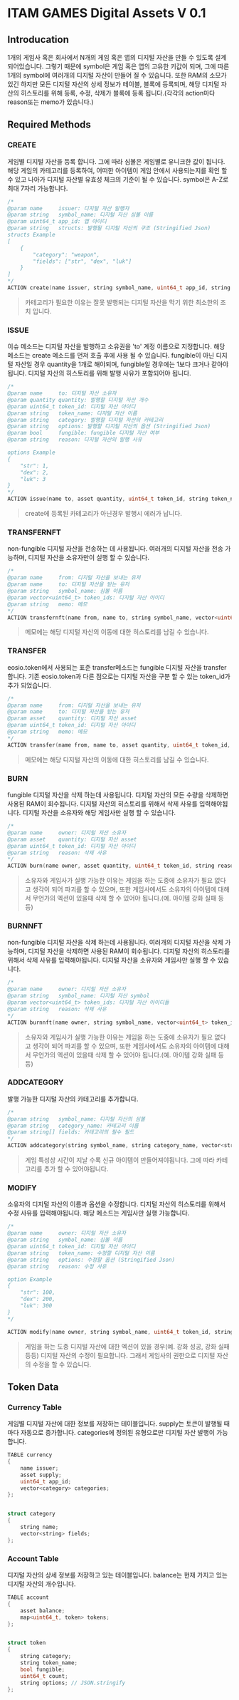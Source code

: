 # ITAM GAMES Digital Assets V 0.1

## Introducation

 1개의 게임사 혹은 회사에서 N개의 게임 혹은 앱의 디지털 자산을 만들 수 있도록 설계 되어있습니다. 그렇기 때문에 symbol은 게임 혹은 앱의 고유한 키값이 되며, 그에 따른 1개의 symbol에 여러개의 디지털 자산이 만들어 질 수 있습니다. 또한 RAM의 소모가 있긴 하지만 모든 디지털 자산의 상세 정보가 테이블, 블록에 등록되며, 해당 디지털 자산의 히스토리를 위해 등록, 수정, 삭제가 블록에 등록 됩니다.(각각의 action마다 reason또는 memo가 있습니다.)

## Required Methods

### CREATE

 게임별 디지털 자산을 등록 합니다. 그에 따라 심볼은 게임별로 유니크한 값이 됩니다. 해당 게임의 카테고리를 등록하여, 어떠한 아이템이 게임 안에서 사용되는지를 확인 할 수 있고 나아가 디지털 자산별 유효성 체크의 기준이 될 수 있습니다. symbol은 A-Z로 최대 7자리 가능합니다.

```c++
/*
@param name     issuer: 디지털 자산 발행자
@param string   symbol_name: 디지털 자산 심볼 이름
@param uint64_t app_id: 앱 아이디
@param string   structs: 발행될 디지털 자산의 구조 (Stringified Json)
structs Example
[
    {
        "category": "weapon",
        "fields": ["str", "dex", "luk"]
    }
]
*/
ACTION create(name issuer, string symbol_name, uint64_t app_id, string structs)
```

> 카테고리가 필요한 이유는 잘못 발행되는 디지털 자산을 막기 위한 최소한의 조치 입니다.



### ISSUE

 이슈 메소드는 디지털 자산을 발행하고 소유권을 'to' 계정 이름으로 지정합니다. 해당 메소드는 create 메소드를 먼저 호출 후에 사용 될 수 있습니다. fungible이 아닌 디지털 자산일 경우 quantity을 1개로 해야되며, fungible일 경우에는 1보다 크거나 같아야됩니다. 디지털 자산의 히스토리를 위해 발행 사유가 포함되어야 됩니다.

```c++
/*
@param name     to: 디지털 자산 소유자
@param quantity quantity: 발행할 디지털 자산 개수
@param uint64_t token_id: 디지털 자산 아이디
@param string   token_name: 디지털 자산 이름
@param string   category: 발행할 디지털 자산의 카테고리
@param string   options: 발행할 디지털 자산의 옵션 (Stringified Json)
@param bool     fungible: fungible 디지털 자산 여부
@param string   reason: 디지털 자산의 발행 사유

options Example
{
    "str": 1,
    "dex": 2,
    "luk": 3
}
*/
ACTION issue(name to, asset quantity, uint64_t token_id, string token_name, string category, bool fungible, string options, string reason)
```

> create에 등록된 카테고리가 아닌경우 발행시 에러가 납니다.



### TRANSFERNFT

non-fungible 디지털 자산을 전송하는 데 사용됩니다. 여러개의 디지털 자산을 전송 가능하며, 디지털 자산을 소유자만이 실행 할 수 있습니다.

```c++
/*
@param name     from: 디지털 자산을 보내는 유저
@param name     to: 디지털 자산을 받는 유저
@param string   symbol_name: 심볼 이름
@param vector<uint64_t> token_ids: 디지털 자산 아이디
@param string   memo: 메모
*/
ACTION transfernft(name from, name to, string symbol_name, vector<uint64_t> token_ids, string memo);
```

> 메모에는 해당 디지털 자산의 이동에 대한 히스토리를 남길 수 있습니다.



### TRANSFER

 eosio.token에서 사용되는 표준 transfer메소드는 fungible 디지털 자산을 transfer 합니다. 기존 eosio.token과 다른 점으로는 디지털 자산을 구분 할 수 있는 token_id가 추가 되었습니다.

```c++
/*
@param name     from: 디지털 자산을 보내는 유저
@param name     to: 디지털 자산을 받는 유저
@param asset    quantity: 디지털 자산 asset
@param uint64_t token_id: 디지털 자산 아이디
@param string   memo: 메모
*/
ACTION transfer(name from, name to, asset quantity, uint64_t token_id, string memo)
```

> 메모에는 해당 디지털 자산의 이동에 대한 히스토리를 남길 수 있습니다.



### BURN

 fungible 디지털 자산을 삭제 하는데 사용됩니다. 디지털 자산의 모든 수량을 삭제하면 사용된 RAM이 회수됩니다. 디지털 자산의 히스토리를 위해서 삭제 사유를 입력해야됩니다. 디지털 자산을 소유자와 해당 게임사만 실행 할 수 있습니다.

```c++
/*
@param name     owner: 디지털 자산 소유자
@param asset    quantity: 디지털 자산 asset
@param uint64_t token_id: 디지털 자산 아이디
@param string   reason: 삭제 사유
*/
ACTION burn(name owner, asset quantity, uint64_t token_id, string reason)
```

> 소유자와 게임사가 실행 가능한 이유는 게임을 하는 도중에 소유자가 필요 없다고 생각이 되어 파괴를 할 수 있으며, 또한 게임사에서도 소유자의 아이템에 대해서 무언가의 엑션이 있을때 삭제 할 수 있어야 됩니다.(예. 아이템 강화 실패 등등)

### BURNNFT

 non-fungible  디지털 자산을 삭제 하는데 사용됩니다. 여러개의 디지털 자산을 삭제 가능하며, 디지털 자산을 삭제하면 사용된 RAM이 회수됩니다. 디지털 자산의 히스토리를 위해서 삭제 사유를 입력해야됩니다. 디지털 자산을 소유자와 게임사만 실행 할 수 있습니다.

```c++
/*
@param name     owner: 디지털 자산 소유자
@param string   symbol_name: 디지털 자산 symbol
@param vector<uint64_t> token_ids: 디지털 자산 아이디들
@param string   reason: 삭제 사유
*/
ACTION burnnft(name owner, string symbol_name, vector<uint64_t> token_ids, string reason)
```

> 소유자와 게임사가 실행 가능한 이유는 게임을 하는 도중에 소유자가 필요 없다고 생각이 되어 파괴를 할 수 있으며, 또한 게임사에서도 소유자의 아이템에 대해서 무언가의 엑션이 있을때 삭제 할 수 있어야 됩니다.(예. 아이템 강화 실패 등등)



### ADDCATEGORY

발행 가능한 디지털 자산의 카테고리를 추가합니다.

```c++
/*
@param string   symbol_name: 디지털 자산의 심볼
@param string   category_name: 카테고리 이름
@param string[] fields: 카테고리의 필수 필드
*/
ACTION addcategory(string symbol_name, string category_name, vector<string> fields)
```

> 게임 특성상 시간이 지날 수록 신규 아이템이 만들어져야됩니다. 그에 따라 카테고리를 추가 할 수 있어야됩니다.



### MODIFY

 소유자의 디지털 자산의 이름과 옵션을 수정합니다. 디지털 자산의 히스토리를 위해서 수정 사유를 입력해야됩니다. 해당 메소드는 게임사만 실행 가능합니다.

```c++
/*
@param name     owner: 디지털 자산 소유자
@param string   symbol_name: 심볼 이름
@param uint64_t token_id: 디지털 자산 아이디
@param string   token_name: 수정할 디지털 자산 이름
@param string   options: 수정할 옵션 (Stringified Json)
@param string   reason: 수정 사유

option Example
{
    "str": 100,
    "dex": 200,
    "luk": 300
}
*/

ACTION modify(name owner, string symbol_name, uint64_t token_id, string token_name, string options, string reason)
```

> 게임을 하는 도중 디지털 자산에 대한 엑션이 있을 경우(예. 강화 성공, 강화 실패 등등) 디지털 자산의 수정이 필요합니다. 그래서 게임사의 권한으로 디지털 자산의 수정을 할 수 있습니다. 



## Token Data

### Currency Table

 게임별 디지털 자산에 대한 정보를 저장하는 테이블입니다. supply는 토큰이 발행될 때마다 자동으로 증가합니다.   categories에 정의된 유형으로만 디지털 자산 발행이 가능합니다.

```c++
TABLE currency
{
    name issuer;
    asset supply;
    uint64_t app_id;
    vector<category> categories;
};


struct category
{
    string name;
    vector<string> fields;
};
```



### Account Table

 디지털 자산의 상세 정보를 저장하고 있는 테이블입니다. balance는 현재 가지고 있는 디지털 자산의 개수입니다. 

```c++
TABLE account
{
    asset balance;
    map<uint64_t, token> tokens;
};


struct token
{
    string category;
    string token_name;
    bool fungible;
    uint64_t count;
    string options; // JSON.stringify
};
```
